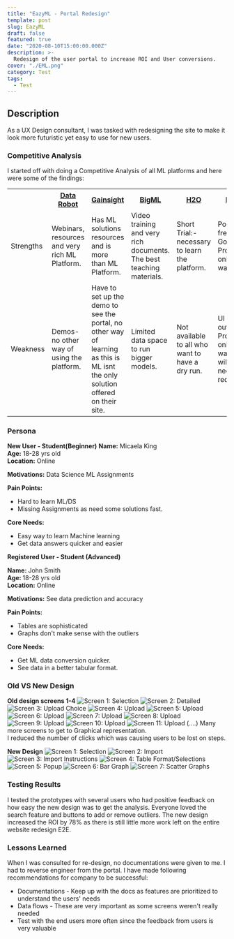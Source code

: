 ```yaml
---
title: "EazyML - Portal Redesign"
template: post
slug: EazyML
draft: false
featured: true
date: "2020-08-10T15:00:00.000Z"
description: >-
  Redesign of the user portal to increase ROI and User conversions.
cover: "./EML.png"
category: Test
tags:
  - Test
---
```


## Description

As a UX Design consultant, I was tasked with redesigning the site to make it look more futuristic yet easy to use for new users.

### Competitive Analysis

I started off with doing a Competitive Analysis of all ML platforms and here were some of the findings:

   <table style="width:100%">
     <tr>
     <th></th>
     <th><a href="https://www.datarobot.com/platform/automated-machine-learning/"> Data Robot </a> </th>
     <th><a href = "https://www.gainsight.com"> Gainsight </a></th>
     <th><a href= "https://www.gainsight.com"> BigML </a></th>
     <th><a href="https://www.h2o.ai"> H2O </a></th>
     <th><a href= "https://eazyml.com"> EazyML </a></th>
   </tr>
    <tr>
     <td>Strengths</td>
     <td>Webinars, resources and very rich ML Platform.</td>
     <td>Has ML solutions resources and is more than ML Platform.</td>
     <td>Video training and very rich documents. The best teaching materials.</td>
     <td>Short Trial:- necessary to learn the platform.</td>
     <td>Portal with free signup. Good Product onboarding walkthrough. </td>
    </tr>
   <tr>
     <td>Weakness</td>
     <td>Demos- no other way of using the platform.</td>
     <td>Have to set up the demo to see the portal, no other way of learning as this is ML isnt the only solution offered on their site.</td>
     <td>Limited data space to run bigger models.</td>
     <td>Not available to all who want to have a dry run.</td>
     <td>UI is very outdated. Product onboarding walkthrough will also need redesigning. </td>
   </tr>
   <tr>
   </table>

### Persona

<b>New User - Student(Beginner)</b>
<b>Name:</b> Micaela King <br>
<b>Age:</b> 18-28 yrs old <br>
<b>Location:</b> Online <br>

<b>Motivations:</b>
Data Science ML Assignments

<b>Pain Points:</b>

<ul>
<li>Hard to learn ML/DS</li>
<li>Missing Assignments as need some solutions fast.</li>
</ul>
<b>Core Needs:</b>
<ul>
<li>Easy way to learn Machine learning</li>
<li>Get data answers quicker and easier</li>
</ul>

<b>Registered User - Student (Advanced)</b><br>

<b>Name: </b> John Smith <br>
<b>Age: </b> 18-28 yrs old <br>
<b>Location:</b> Online <br>

<b>Motivations:</b>
See data prediction and accuracy

<b>Pain Points:</b>

<ul><li>Tables are sophisticated</li>
<li>Graphs don't make sense with the outliers</li>
</ul>

<b>Core Needs:</b>

<ul>
<li>Get ML data conversion quicker.</li>
<li>See data in a better tabular format.</li>
</ul>

### Old VS New Design

<b>Old design screens 1-4</b>
![Screen 1: Selection](/Old1.png)
![Screen 2: Detailed](/Old2.png)
![Screen 3: Upload Choice](/Old3.png)
![Screen 4: Upload](/Old4.png)
![Screen 5: Upload](/Old5.png)
![Screen 6: Upload](/Old6.png)
![Screen 7: Upload](/Old7.png)
![Screen 8: Upload](/Old8.png)
![Screen 9: Upload](/Old9.png)
![Screen 10: Upload](/Old10.png)
![Screen 11: Upload](/Old11.png)
(....)
Many more screens to get to Graphical representation.
<br>I reduced the number of clicks which was causing users to be lost on steps.<br>

<b>New Design</b>
![Screen 1: Selection](/New1.png)
![Screen 2: Import](/New2.png)
![Screen 3: Import Instructions](/New3.png)
![Screen 4: Table Format/Selections](/New4.png)
![Screen 5: Popup](/New5.png)
![Screen 6: Bar Graph](/New6.png)
![Screen 7: Scatter Graphs](/New7.png)

### Testing Results

I tested the prototypes with several users who had positive feedback on how easy the new design was to get the analysis. Everyone loved the search feature and buttons to add or remove outliers. The new design increased the ROI by 78% as there is still little more work left on the entire website redesign E2E.

### Lessons Learned

When I was consulted for re-design, no documentations were given to me. I had to reverse engineer from the portal. I have made following recommendations for company to be successful:

<ul><li> Documentations - Keep up with the docs as features are prioritized to understand the users' needs</li>
<li> Data flows - These are very important as some screens weren't really needed </li>
<li> Test with the end users more often since the feedback from users is very valuable</li></ul>
